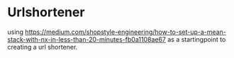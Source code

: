 # Urlshortener

using https://medium.com/shopstyle-engineering/how-to-set-up-a-mean-stack-with-nx-in-less-than-20-minutes-fb0a1108ae67 as a startingpoint to creating a url shortener.
